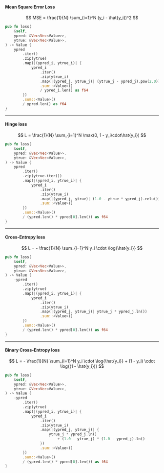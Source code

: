 #### Mean Square Error Loss

$$
MSE = \frac{1}{N} \sum_{i=1}^N (y_i - \hat{y_i})^2 
$$

```rust
pub fn loss(
    &self,
    ypred: &Vec<Vec<Value>>,
    ytrue: &Vec<Vec<Value>>,
) -> Value {
    ypred
        .iter()
        .zip(ytrue)
        .map(|(ypred_i, ytrue_i)| {
            ypred_i
                .iter()
                .zip(ytrue_i)
                .map(|(ypred_j, ytrue_j)| (ytrue_j - ypred_j).pow(2.0))
                .sum::<Value>()
                / ypred_i.len() as f64
        })
        .sum::<Value>()
        / ypred.len() as f64
}
```

---

#### Hinge loss

$$
L = \frac{1}{N} \sum_{i=1}^N \max(0, 1 - y_i\cdot\hat{y_i}) 
$$

```rust
pub fn loss(
    &self,
    ypred: &Vec<Vec<Value>>,
    ytrue: &Vec<Vec<Value>>,
) -> Value {
    ypred
        .iter()
        .zip(ytrue.iter())
        .map(|(ypred_i, ytrue_i)| {
            ypred_i
                .iter()
                .zip(ytrue_i)
                .map(|(ypred_j, ytrue)| (1.0 - ytrue * ypred_j).relu())
                .sum::<Value>()
        })
        .sum::<Value>()
        / (ypred.len() * ypred[0].len()) as f64
}
```

---

#### Cross-Entropy loss

$$
L = - \frac{1}{N} \sum_{i=1}^N y_i \cdot \log{\hat{y_i}}
$$

```rust
pub fn loss(
    &self,
    ypred: &Vec<Vec<Value>>,
    ytrue: &Vec<Vec<Value>>,
) -> Value {
    -ypred
        .iter()
        .zip(ytrue)
        .map(|(ypred_i, ytrue_i)| {
            ypred_i
                .iter()
                .zip(ytrue_i)
                .map(|(ypred_j, ytrue_j)| ytrue_j * ypred_j.ln())
                .sum::<Value>()
        })
        .sum::<Value>()
        / (ypred.len() * ypred[0].len()) as f64
}
```

---

#### Binary Cross-Entropy loss

$$
L = - \frac{1}{N} \sum_{i=1}^N y_i \cdot \log{\hat{y_i}} +  (1 - y_i) \cdot \log{(1 - \hat{y_i})}
$$

```rust
pub fn loss(
    &self,
    ypred: &Vec<Vec<Value>>,
    ytrue: &Vec<Vec<Value>>,
) -> Value {
    -ypred
        .iter()
        .zip(ytrue)
        .map(|(ypred_i, ytrue_i)| {
            ypred_i
                .iter()
                .zip(ytrue_i)
                .map(|(ypred_j, ytrue_j)| {
                    ytrue_j * ypred_j.ln()
                        + (1.0 - ytrue_j) * (1.0 - ypred_j).ln()
                })
                .sum::<Value>()
        })
        .sum::<Value>()
        / (ypred.len() * ypred[0].len()) as f64
}
```
